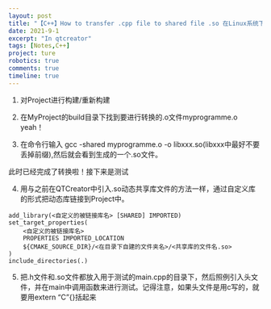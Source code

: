```yaml
---
layout: post
title: "【C++】How to transfer .cpp file to shared file .so 在Linux系统下的QtCreator中进行cpp文件与共享动态库.so文件的转换"
date: 2021-9-1
excerpt: "In qtcreator"
tags: [Notes,C++]
project: ture
robotics: true
comments: true
timeline: true
---
```

<script type="text/javascript" src="http://tajs.qq.com/stats?sId=66526224" charset="UTF-8"></script>


1. 对Project进行构建/重新构建

2. 在MyProject的build目录下找到要进行转换的.o文件myprogramme.o  yeah！

3. 在命令行输入 gcc -shared myprogramme.o -o libxxx.so(libxxx中最好不要丢掉前缀),然后就会看到生成的一个.so文件。

此时已经完成了转换啦！接下来是测试

4. 用与之前在QTCreator中引入.so动态共享库文件的方法一样，通过自定义库的形式把动态库链接到Project中。

```
add_library(<自定义的被链接库名> [SHARED] IMPORTED)
set_target_properties(
    <自定义的被链接库名>
    PROPERTIES IMPORTED_LOCATION
    ${CMAKE_SOURCE_DIR}/<在目录下自建的文件夹名>/<共享库的文件名.so>
)
include_directories(.)
```

5. 把.h文件和.so文件都放入用于测试的main.cpp的目录下，然后照例引入头文件，并在main中调用函数来进行测试。记得注意，如果头文件是用c写的，就要用extern “C”{}括起来



    
